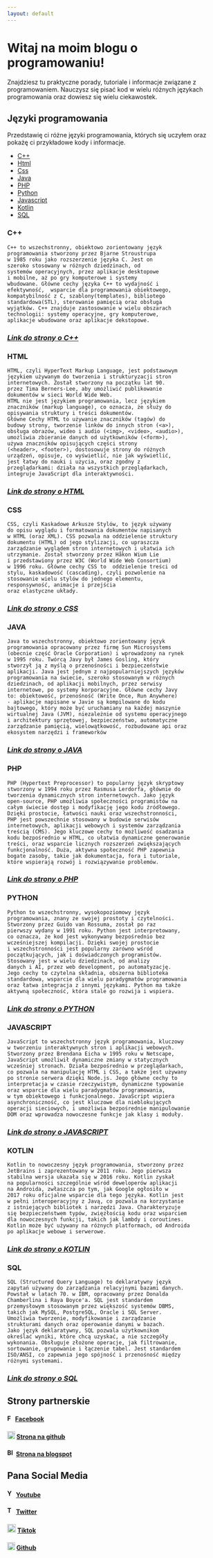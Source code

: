 ```yaml
---
layout: default
---
```


# Witaj na moim blogu o programowaniu!
Znajdziesz tu praktyczne porady, tutoriale i informacje związane z programowaniem.
Nauczysz się pisać kod w wielu różnych językach programowania oraz dowiesz się wielu ciekawostek.

## Języki programowania
Przedstawię ci różne języki programowania, których się uczyłem oraz pokażę ci przykładowe kody i informacje.
- [C++](#c)
- [Html](#html)
- [Css](#css)
- [Java](#java)
- [PHP](#php)
- [Python](#python)
- [Javascript](#javascript)
- [Kotlin](#kotlin)
- [SQL](#sql)

### C++


```
C++ to wszechstronny, obiektowo zorientowany język 
programowania stworzony przez Bjarne Stroustrupa
w 1985 roku jako rozszerzenie języka C. Jest on 
szeroko stosowany w różnych dziedzinach, od 
systemów operacyjnych, przez aplikacje desktopowe
i mobilne, aż po gry komputerowe i systemy 
wbudowane. Główne cechy języka C++ to wydajność i 
efektywność,  wsparcie dla programowania obiektowego, 
kompatybilność z C, szablony(templates), bibliotego 
standardowa(STL), sterowanie pamięcią oraz obsługa
wyjątków. C++ znajduje zastosowanie w wielu obszarach
technologii: systemy operacyjne, gry komputerowe, 
aplikacje wbudowane oraz aplikacje dekstopowe.
```
### _[Link do strony o C++](./cpp.html)_

### HTML

```
HTML, czyli HyperText Markup Language, jest podstawowym 
językiem używanym do tworzenia i strukturyzacji stron 
internetowych. Został stworzony na początku lat 90. 
przez Tima Berners-Lee, aby umożliwić publikowanie 
dokumentów w sieci World Wide Web. 
HTML nie jest językiem programowania, lecz językiem 
znaczników (markup language), co oznacza, że służy do 
opisywania struktury i treści dokumentów.
Główne Cechy HTML to używanie znaczników (tagów) do 
budowy strony, tworzenie linków do innych stron (<a>),
obsługa obrazów, wideo i audio (<img>, <video>, <audio>),
umożliwia zbieranie danych od użytkowników (<form>),
używa znaczników opisujących części strony 
(<header>, <footer>), dostosowuje strony do różnych 
urządzeń, opisuje, co wyświetlić, nie jak wyświetlić,
jest łatwy do nauki i użycia, oraz zgodny z 
przeglądarkami: działa na wszystkich przeglądarkach,
integruje JavaScript dla interaktywności.
```
### _[Link do strony o HTML](./html.html)_

### CSS

```
CSS, czyli Kaskadowe Arkusze Stylów, to język używany 
do opisu wyglądu i formatowania dokumentów napisanych 
w HTML (oraz XML). CSS pozwala na oddzielenie struktury 
dokumentu (HTML) od jego stylizacji, co upraszcza 
zarządzanie wyglądem stron internetowych i ułatwia ich 
utrzymanie. Został stworzony przez Håkon Wium Lie 
i przedstawiony przez W3C (World Wide Web Consortium) 
w 1996 roku. Główne cechy CSS to  oddzielenie treści od 
stylu, kaskadowość (cascading), czyli pozwolenie na 
stosowanie wielu stylów do jednego elementu, 
responsywność, animacje i przejścia 
oraz elastyczne układy.
```
### _[Link do strony o CSS](./css.html)_

### JAVA

```
Java to wszechstronny, obiektowo zorientowany język 
programowania opracowany przez firmę Sun Microsystems 
(obecnie część Oracle Corporation) i wprowadzony na rynek
w 1995 roku. Twórcą Javy był James Gosling, który 
stworzył ją z myślą o przenośności i bezpieczeństwie 
aplikacji. Java jest jednym z najpopularniejszych języków 
programowania na świecie, szeroko stosowanym w różnych 
dziedzinach, od aplikacji mobilnych, przez serwisy 
internetowe, po systemy korporacyjne. Główne cechy Javy 
to: obiektowość, przenośność (Write Once, Run Anywhere)
- aplikacje napisane w Javie są kompilowane do kodu 
bajtowego, który może być uruchamiany na każdej maszynie
wirtualnej Java (JVM), niezależnie od systemu operacyjnego
i architektury sprzętowej, bezpieczeństwo, automatyczne 
zarządzanie pamięcią, wielowątkowość, rozbudowane api oraz
ekosystem narzędzi i frameworków
```
### _[Link do strony o JAVA](./java.html)_

### PHP

```
PHP (Hypertext Preprocessor) to popularny język skryptowy
stworzony w 1994 roku przez Rasmusa Lerdorfa, głównie do 
tworzenia dynamicznych stron internetowych. Jako język 
open-source, PHP umożliwia społeczności programistów na 
całym świecie dostęp i modyfikację jego kodu źródłowego. 
Dzięki prostocie, łatwości nauki oraz wszechstronności, 
PHP jest powszechnie stosowany w budowie serwisów 
internetowych, aplikacji webowych i systemów zarządzania
treścią (CMS). Jego kluczowe cechy to możliwość osadzania
kodu bezpośrednio w HTML, co ułatwia dynamiczne generowanie
treści, oraz wsparcie licznych rozszerzeń zwiększających 
funkcjonalność. Duża, aktywna społeczność PHP zapewnia 
bogate zasoby, takie jak dokumentacja, fora i tutoriale, 
które wspierają rozwój i rozwiązywanie problemów. 
```
### _[Link do strony o PHP](./php.html)_

### PYTHON

```
Python to wszechstronny, wysokopoziomowy język 
programowania, znany ze swojej prostoty i czytelności. 
Stworzony przez Guido van Rossuma, został po raz 
pierwszy wydany w 1991 roku. Python jest interpretowany,
co oznacza, że kod jest wykonywany bezpośrednio bez
wcześniejszej kompilacji. Dzięki swojej prostocie 
i wszechstronności jest popularny zarówno wśród 
początkujących, jak i doświadczonych programistów. 
Stosowany jest w wielu dziedzinach, od analizy
danych i AI, przez web development, po automatyzację. 
Jego cechy to czytelna składnia, obszerna biblioteka 
standardowa, wsparcie dla wielu paradygmatów programowania
oraz łatwa integracja z innymi językami. Python ma także 
aktywną społeczność, która stale go rozwija i wspiera.
```
### _[Link do strony o PYTHON](./python.html)_

### JAVASCRIPT

```
JavaScript to wszechstronny język programowania, kluczowy
w tworzeniu interaktywnych stron i aplikacji webowych. 
Stworzony przez Brendana Eicha w 1995 roku w Netscape, 
JavaScript umożliwił dynamiczne zmiany w statycznych 
wcześniej stronach. Działa bezpośrednio w przeglądarkach, 
co pozwala na manipulację HTML i CSS, a także jest używany
po stronie serwera dzięki Node.js. Jego główne cechy to 
interpretacja w czasie rzeczywistym, dynamiczne typowanie
oraz wsparcie dla wielu paradygmatów programowania, 
w tym obiektowego i funkcjonalnego. JavaScript wspiera 
asynchroniczność, co jest kluczowe dla nieblokujących 
operacji sieciowych, i umożliwia bezpośrednie manipulowanie
DOM oraz wprowadza nowoczesne funkcje jak klasy i moduły.
```
### _[Link do strony o JAVASCRIPT](./javascript.html)_

### KOTLIN

```
Kotlin to nowoczesny język programowania, stworzony przez
JetBrains i zaprezentowany w 2011 roku. Jego pierwsza 
stabilna wersja ukazała się w 2016 roku. Kotlin zyskał 
na popularności szczególnie wśród deweloperów aplikacji 
na Androida, zwłaszcza po tym, jak Google ogłosiło w 
2017 roku oficjalne wsparcie dla tego języka. Kotlin jest
w pełni interoperacyjny z Javą, co pozwala na korzystanie
z istniejących bibliotek i narzędzi Java. Charakteryzuje 
się bezpieczeństwem typów, zwięzłością kodu oraz wsparciem
dla nowoczesnych funkcji, takich jak lambdy i coroutines. 
Kotlin może być używany na różnych platformach, od Androida
po aplikacje webowe i serwerowe.
```
### _[Link do strony o KOTLIN](./kotlin.html)_

### SQL

```
SQL (Structured Query Language) to deklaratywny język 
zapytań używany do zarządzania relacyjnymi bazami danych. 
Powstał w latach 70. w IBM, opracowany przez Donalda 
Chamberlina i Raya Boyce'a. SQL jest standardem 
przemysłowym stosowanym przez większość systemów DBMS, 
takich jak MySQL, PostgreSQL, Oracle i SQL Server. 
Umożliwia tworzenie, modyfikowanie i zarządzanie 
strukturami danych oraz operowanie danymi w bazach. 
Jako język deklaratywny, SQL pozwala użytkownikom 
określać wyniki, które chcą uzyskać, a nie szczegóły 
wykonania. Obsługuje złożone operacje, jak filtrowanie, 
sortowanie, grupowanie i łączenie tabel. Jest standardem 
ISO/ANSI, co zapewnia jego spójność i przenośność między 
różnymi systemami.
```
### _[Link do strony o SQL](./sql.html)_


## Strony partnerskie
#### <img src="Facebook_f_logo_(2019).svg.png" width=15 alt="Facebook logo"> [Facebook](https://m.facebook.com/zstkolbuszowa)
#### <img src="25231.png" width=18 alt="Github logo"> [Strona na github](https://bartdurak.github.io/1a/)
#### <img src="Blogger.svg.png" width=17 alt="Blogspot logo"> [Strona na blogspot](http://pbud.blogspot.com)

## Pana Social Media
#### <img src="Youtube_logo.png" width=17 alt="Youtube logo"> [Youtube](https://www.youtube.com/@bartomiejdurak1723)
#### <img src="x-logo-twitter-elon-musk_dezeen_2364_col_0(1).png" width=17 alt="Twitter logo"> [Twitter](https://x.com/batq2)
#### <img src="tiktok-logo-tiktok-logo-transparent-tiktok-icon-transparent-free-free-png.png" width=20 alt="Tiktok logo"> [Tiktok](https://www.tiktok.com/@mechatronikaedu)
#### <img src="25231.png" width=18 alt="Github logo"> [Github](https://github.com/bartdurak)